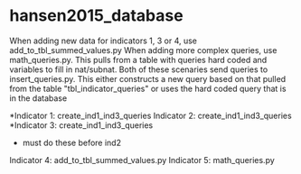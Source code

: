 # hansen2015_database
When adding new data for indicators 1, 3 or 4, use add_to_tbl_summed_values.py
When adding more complex queries, use math_queries.py. This pulls from a table with queries hard coded and variables to fill in nat/subnat.
Both of these scenaries send queries to insert_queries.py. This either constructs a new query based on that pulled from the table "tbl_indicator_queries" or uses the hard coded query that is in the database

*Indicator 1: create_ind1_ind3_queries
Indicator 2: create_ind1_ind3_queries
*Indicator 3: create_ind1_ind3_queries

* must do these before ind2

Indicator 4: add_to_tbl_summed_values.py
Indicator 5: math_queries.py
